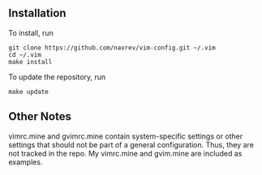 Installation
------------

To install, run

    git clone https://github.com/navrev/vim-config.git ~/.vim
    cd ~/.vim
    make install

To update the repository, run

    make update

Other Notes
------------

vimrc.mine and gvimrc.mine contain system-specific settings or other settings
that should not be part of a general configuration. Thus, they are not tracked
in the repo. My vimrc.mine and gvim.mine are included as examples.
